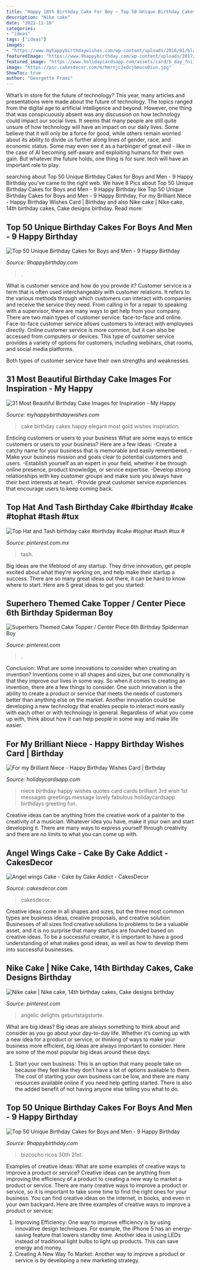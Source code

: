 ```yaml
---
title: "Happy 18th Birthday Cake For Boy ~ Top 50 Unique Birthday Cakes For Boys And Men"
description: "Nike cake"
date: "2022-11-18"
categories:
- "ideas"
tags: ["ideas"]
images:
- "https://www.myhappybirthdaywishes.com/wp-content/uploads/2016/01/black-and-off-white-birthday-cake-images.jpg"
featuredImage: "https://www.9happybirthday.com/wp-content/uploads/2017/09/Traditional-Birthday-Cake-watch-640x637.jpg"
featured_image: "https://www.holidaycardsapp.com/assets/card/b_day_fni13.png"
image: "https://pic.cakesdecor.com/m/hmrnjc2edcjbmuco0iun.jpg"
ShowToc: true
author: "Georgette Frami"
---
```



What’s in store for the future of technology?
This year, many articles and presentations were made about the future of technology. The topics ranged from the digital age to artificial intelligence and beyond. However, one thing that was conspicuously absent was any discussion on how technology could impact our social lives. 
It seems that many people are still quite unsure of how technology will have an impact on our daily lives. Some believe that it will only be a force for good, while others remain worried about its ability to divide us further along lines of gender, race, and economic status. Some may even see it as a harbinger of great evil - like in the case of AI becoming self-aware and exploiting humans for their own gain. But whatever the future holds, one thing is for sure: tech will have an important role to play.

	

		
searching about Top 50 Unique Birthday Cakes for Boys and Men - 9 Happy Birthday you've came to the right web. We have 8 Pics about Top 50 Unique Birthday Cakes for Boys and Men - 9 Happy Birthday like Top 50 Unique Birthday Cakes for Boys and Men - 9 Happy Birthday, For my Brilliant Niece - Happy Birthday Wishes Card | Birthday and also Nike cake | Nike cake, 14th birthday cakes, Cake designs birthday. Read more:
		
    
## Top 50 Unique Birthday Cakes For Boys And Men - 9 Happy Birthday

<img loading=lazy src="https://www.9happybirthday.com/wp-content/uploads/2017/10/Birthday-Cake-for-Little-Boys-caterpillar-640x960.jpg" onerror="this.onerror=null;this.src='https://tse4.mm.bing.net/th?id=OIP.65oZbG1pNidE8pC3zYJJgwHaLH&amp;pid=15.1';" alt="Top 50 Unique Birthday Cakes for Boys and Men - 9 Happy Birthday">

_Source: 9happybirthday.com_

>. 

	

What is customer service and how do you provide it?
Customer service is a term that is often used interchangeably with customer relations. It refers to the various methods through which customers can interact with companies and receive the service they need. From calling in for a repair to speaking with a supervisor, there are many ways to get help from your company.
There are two main types of customer service: face-to-face and online. Face-to-face customer service allows customers to interact with employees directly. Online customer service is more common, but it can also be accessed from computers or devices. This type of customer service provides a variety of options for customers, including webinars, chat rooms, and social media platforms.

Both types of customer service have their own strengths and weaknesses.

    
## 31 Most Beautiful Birthday Cake Images For Inspiration - My Happy

<img loading=lazy src="https://www.myhappybirthdaywishes.com/wp-content/uploads/2016/01/black-and-off-white-birthday-cake-images.jpg" onerror="this.onerror=null;this.src='https://tse3.mm.bing.net/th?id=OIP.3MiRqvyBhFh4d1GYt2ScXwHaLx&amp;pid=15.1';" alt="31 Most Beautiful Birthday Cake Images for Inspiration - My Happy">

_Source: myhappybirthdaywishes.com_

>cake birthday cakes happy elegant most gold wishes inspiration. 

	

Enticing customers or users to your business
What are some ways to entice customers or users to your business? Here are a few ideas: 
-Create a catchy name for your business that is memorable and easily remembered.
-Make your business mission and goals clear to potential customers and users. 
-Establish yourself as an expert in your field, whether it be through online presence, product knowledge, or service expertise. 
-Develop strong relationships with key customer groups and make sure you always have their best interests at heart. 
-Provide great customer service experiences that encourage users to keep coming back.

    
## Top Hat And Tash Birthday Cake #birthday #cake #tophat #tash #tux #

<img loading=lazy src="https://i.pinimg.com/736x/7f/ae/e3/7faee3227d98e6090b39bc47ccc933a7.jpg" onerror="this.onerror=null;this.src='https://tse3.mm.bing.net/th?id=OIP.BD121k42pO30YEKxujFLmAHaK5&amp;pid=15.1';" alt="Top Hat and Tash birthday cake #birthday #cake #tophat #tash #tux #">

_Source: pinterest.com.mx_

>tash. 

	

Big ideas are the lifeblood of any startup. They drive innovation, get people excited about what they’re working on, and help make their startup a success. There are so many great ideas out there, it can be hard to know where to start. Here are 5 great ideas to get you started: 

    
## Superhero Themed Cake Topper / Center Piece 6th Birthday Spiderman Boy

<img loading=lazy src="https://i.pinimg.com/736x/86/c9/fd/86c9fd078d30c3599c046b9ab138d33a--themed-cakes-center-pieces.jpg" onerror="this.onerror=null;this.src='https://tse2.mm.bing.net/th?id=OIP.do3-q1UWviKhzU3X3hyrIAHaKc&amp;pid=15.1';" alt="Superhero Themed Cake Topper / Center Piece 6th Birthday Spiderman Boy">

_Source: pinterest.com_

>. 

	

Conclusion: What are some innovations to consider when creating an invention?
Inventions come in all shapes and sizes, but one commonality is that they improve our lives in some way. So when it comes to creating an invention, there are a few things to consider. One such innovation is the ability to create a product or service that meets the needs of customers better than anything else on the market. Another innovation could be developing a new technology that enables people to interact more easily with each other or with technology in general. Regardless of what you come up with, think about how it can help people in some way and make life easier.

    
## For My Brilliant Niece - Happy Birthday Wishes Card | Birthday

<img loading=lazy src="https://www.holidaycardsapp.com/assets/card/b_day_fni13.png" onerror="this.onerror=null;this.src='https://tse4.mm.bing.net/th?id=OIP.Ci8hXQfj5pGbK-dqX_1_FwAAAA&amp;pid=15.1';" alt="For my Brilliant Niece - Happy Birthday Wishes Card | Birthday">

_Source: holidaycardsapp.com_

>niece birthday happy wishes quotes card cards brilliant 3rd wish 1st messages greetings message lovely fabulous holidaycardsapp birthdays greeting fun. 

	

Creative ideas can be anything from the creative work of a painter to the creativity of a musician. Whatever idea you have, make it your own and start developing it. There are many ways to express yourself through creativity and there are no limits to what you can come up with.

    
## Angel Wings Cake - Cake By Cake Addict - CakesDecor

<img loading=lazy src="https://pic.cakesdecor.com/m/hmrnjc2edcjbmuco0iun.jpg" onerror="this.onerror=null;this.src='https://tse2.mm.bing.net/th?id=OIP.2iSVSF9uYbRJpCZtVWOmsgHaLH&amp;pid=15.1';" alt="Angel wings Cake - Cake by Cake Addict - CakesDecor">

_Source: cakesdecor.com_

>cakesdecor. 

	

Creative ideas come in all shapes and sizes, but the three most common types are business ideas, creative proposals, and creative solution. Businesses of all sizes find creative solutions to problems to be a valuable asset, and it is no surprise that many startups are founded based on creative ideas. To be a successful creator, it is important to have a good understanding of what makes good ideas, as well as how to develop them into successful businesses.

    
## Nike Cake | Nike Cake, 14th Birthday Cakes, Cake Designs Birthday

<img loading=lazy src="https://i.pinimg.com/736x/e8/b2/aa/e8b2aad11bdcdd2cb40a991c6cf0d2a2.jpg" onerror="this.onerror=null;this.src='https://tse3.mm.bing.net/th?id=OIP.Nwj8TmvghDQwS5kJCP-n3QHaKp&amp;pid=15.1';" alt="Nike cake | Nike cake, 14th birthday cakes, Cake designs birthday">

_Source: pinterest.com_

>angelic delights geburtstagstorte. 

	

What are big ideas?
Big ideas are always something to think about and consider as you go about your day-to-day life. Whether it’s coming up with a new idea for a product or service, or thinking of ways to make your business more efficient, big ideas are always important to consider. Here are some of the most popular big ideas around these days:
1. Start your own business: This is an option that many people take on because they feel like they don’t have a lot of options available to them. The cost of starting your own business can be low, and there are many resources available online if you need help getting started. There is also the added benefit of not having anyone else telling you what to do.


    
## Top 50 Unique Birthday Cakes For Boys And Men - 9 Happy Birthday

<img loading=lazy src="https://www.9happybirthday.com/wp-content/uploads/2017/09/Traditional-Birthday-Cake-watch-640x637.jpg" onerror="this.onerror=null;this.src='https://tse3.mm.bing.net/th?id=OIP._qmlQICWGK7etmlnNQy0yQHaHX&amp;pid=15.1';" alt="Top 50 Unique Birthday Cakes for Boys and Men - 9 Happy Birthday">

_Source: 9happybirthday.com_

>bizcocho ricos 30th 21st. 

	

Examples of creative ideas: What are some examples of creative ways to improve a product or service?
Creative ideas can be anything from improving the efficiency of a product to creating a new way to market a product or service. There are many creative ways to improve a product or service, so it is important to take some time to find the right ones for your business. You can find creative ideas on the internet, in books, and even in your own backyard. Here are three examples of creative ways to improve a product or service: 
1. Improving Efficiency: One way to improve efficiency is by using innovative design techniques. For example, the iPhone 5 has an energy-saving feature that lowers standby time. Another idea is using LEDs instead of traditional light bulbs to light up products. This can save energy and money. 
2. Creating A New Way To Market: Another way to improve a product or service is by developing a new marketing strategy.

